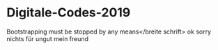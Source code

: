 # Digitale-Codes-2019

<breite schrift>Bootstrapping must be stopped by any means</breite schrift>
ok sorry nichts für ungut mein freund
